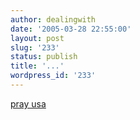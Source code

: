 ```yaml
---
author: dealingwith
date: '2005-03-28 22:55:00'
layout: post
slug: '233'
status: publish
title: '...'
wordpress_id: '233'
---
```


[pray usa][1]

   [1]: http://www.lowresolution.com/archive/000481.php

